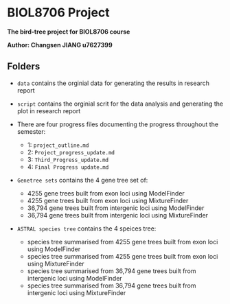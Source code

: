 # BIOL8706 Project

**The bird-tree project for BIOL8706 course**

**Author: Changsen JIANG u7627399**


## Folders



- `data` contains the orginial data for generating the results in research report

- `script` contains the orginial scrit for the data analysis and generating the plot in research report
  
- There are four progress files documenting the progress throughout the semester:
    - 1: `project_outline.md`
    - 2: `Project_progress_update.md`
    - 3: `Third_Progress_update.md`
    - 4: `Final Progress update.md`



- `Genetree sets` contains the 4 gene tree set of: 

  - 4255 gene trees built from exon loci using ModelFinder
  - 4255 gene trees built from exon loci using MixtureFinder 
  - 36,794 gene trees built from intergenic loci using ModelFinder
  - 36,794 gene trees built from intergenic loci using MixtureFinder

- `ASTRAL species tree` contains the 4 speices tree: 

  - species tree summarised from 4255 gene trees built from exon loci using ModelFinder
  - species tree summarised from 4255 gene trees built from exon loci using MixtureFinder 
  - species tree summarised from 36,794 gene trees built from intergenic loci using ModelFinder
  - species tree summarised from 36,794 gene trees built from intergenic loci using MixtureFinder


